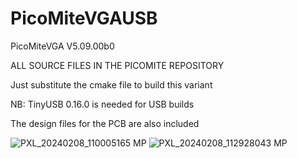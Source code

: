 # PicoMiteVGAUSB

PicoMiteVGA V5.09.00b0<p>

ALL SOURCE FILES IN THE PICOMITE REPOSITORY<p>
Just substitute the cmake file to build this variant<p>
NB: TinyUSB 0.16.0 is needed for USB builds<p>

The design files for the PCB are also included

![PXL_20240208_110005165 MP](https://github.com/UKTailwind/PicoMiteVGAUSB/assets/54285187/0c338f51-08fd-4a65-96e7-bcec139dcd60)
![PXL_20240208_112928043 MP](https://github.com/UKTailwind/PicoMiteVGAUSB/assets/54285187/946a02b0-30a1-4bc7-b80c-67f5ca770f86)

